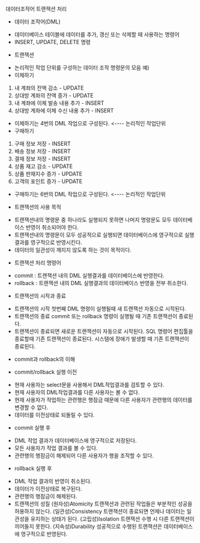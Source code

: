 데이터조작어 트랜잭션 처리
- 데이터 조작어(DML)
* 데이터베이스 테이블에 데이터를 추가, 갱신 또는 삭제할 때 사용하는 명령어
* INSERT, UPDATE, DELETE 명령
- 트랜잭션
* 논리적인 작업 단위를 구성하는 데이터 조작 명령문의 모음
예)
* 이체하기
1. 내 계좌의 잔액 감소 - UPDATE
2. 상대방 계좌의 잔액 증가 - UPDATE
3. 내 계좌에 이체 발송 내용 추가 - INSERT
4. 상대방 계좌에 이체 수신 내용 추가 - INSERT
* 이체하기는 4번의 DML 작업으로 구성된다. <---- 논리적인 작업단위
* 구매하기
1. 구매 정보 저장 - INSERT
2. 배송 정보 저장 - INSERT
3. 결재 정보 저장 - INSERT
4. 상품 재고 감소 - UPDATE
5. 상품 판재지수 증가 - UPDATE
6. 고객의 포인트 증가 - UPDATE
* 구매하기는 6번의 DML 작업으로 구성된다. <---- 논리적인 작업단위
- 트랜잭션의 사용 목적
* 트랜잭션내의 명령문 중 하나라도 실행되지 못하면 나머지 명령문도
          모두 데이터베이스 반영이 취소되어야 한다.
* 트랜잭션내의 명령문이 모두 성공적으로 실행되면
          데이터베이스에 영구적으로 실행결과를 영구적으로 반영시킨다.
* 데이터의 일관성이 깨지지 않도록 하는 것이 목적이다.

- 트랜잭션 처리 명령어
* commit    : 트랜잭션 내의 DML 실행결과를 데이터베이스에 반영한다.
* rollback  : 트랜잭션 내의 DML 실행결과의 데이터베이스 반영을 전부 취소한다.
- 트랜잭션의 시작과 종료
* 트랜잭션의 시작
첫번째 DML 명령이 실행될때 새 트랜잭션 자동으로 시작된다.
* 트랜잭션의 종료
commit 또는 rollback 명령이 실행될 때 기존 트랜잭션이 종료된다.
* 트랜잭션이 종료되면 새로운 트랜잭션이 자동으로 시작된다.
SQL 명령어 편집툴을 종료할때 기존 트랜잭션이 종료된다.
시스템에 장애가 발생할 때 기존 트랜잭션이 종료된다.
- commit과 rollback의 이해
* commit/rollback 실행 이전
- 현재 사용자는 select문을 사용해서 DML작업결과를 검토할 수 있다.
- 현재 사용자의 DML작업결과를 다른 사용자는 볼 수 없다.
- 현재 사용자가 작업하는 관련행은 행잠금 때문에 다른 사용자가
                  관련행의 데이터를 변경할 수 없다.
- 데이터를 이전상태로 되돌릴 수 있다.
* commit 실행 후
- DML 작업 결과가 데이터베이스에 영구적으로 저장된다.
- 모든 사용자가 작업 결과를 볼 수 있다.
- 관련행의 행잠금이 해제되어 다른 사용자가 행을 조작할 수 있다.
* rollback 실행 후
- DML 작업 결과의 반영이 취소된다.
- 데이터가 이전상태로 복구된다.
- 관련행의 행잠금이 해제된다.
- 트랜잭션의 성질
(원자성)Atomicity
트랜잭션과 관련된 작업들은 부분적인 성공을 허용하지 않는다.
(일관성)Consistency
트랜잭션이 종료되면 언제나 데이터는 일관성을 유지하는 상태가 된다.
(고립성)Isolation
트랜잭션 수행 시 다른 트랜잭션이 끼어들지 못한다.
(지속성)Durability
성공적으로 수행된 트랜잭션은 데이터베이스에 영구적으로 반영된다.



















			
